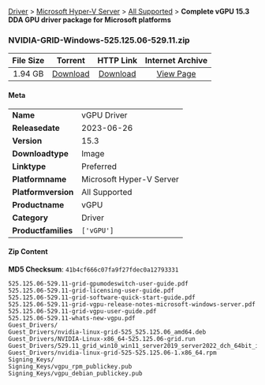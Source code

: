 
[Driver](/README.md)  >  [Microsoft Hyper-V Server](/index/Driver/Microsoft_Hyper-V_Server.md)  >  [All Supported](/index/Driver/Microsoft_Hyper-V_Server/All_Supported.md)  >  **Complete vGPU 15.3 DDA GPU driver package for Microsoft platforms**


### NVIDIA-GRID-Windows-525.125.06-529.11.zip

| **File Size** | **Torrent**  | **HTTP Link** | **Internet Archive** |
|:-------------:|:------------:|:-------------:|:--------------------:|
| 1.94 GB |  [Download](https://archive.org/download/nvgpu_NVIDIA-GRID-Windows-525.125.06-529.11.zip/nvgpu_NVIDIA-GRID-Windows-525.125.06-529.11.zip_archive.torrent)       | [Download](https://archive.org/compress/nvgpu_NVIDIA-GRID-Windows-525.125.06-529.11.zip) | [View Page](https://archive.org/details/nvgpu_NVIDIA-GRID-Windows-525.125.06-529.11.zip)       |

#### Meta

<table>
<tr><td><strong>Name</strong></td><td>vGPU Driver</td></tr>
<tr><td><strong>Releasedate</strong></td><td>2023-06-26</td></tr>
<tr><td><strong>Version</strong></td><td>15.3</td></tr>
<tr><td><strong>Downloadtype</strong></td><td>Image</td></tr>
<tr><td><strong>Linktype</strong></td><td>Preferred</td></tr>
<tr><td><strong>Platformname</strong></td><td>Microsoft Hyper-V Server</td></tr>
<tr><td><strong>Platformversion</strong></td><td>All Supported</td></tr>
<tr><td><strong>Productname</strong></td><td>vGPU</td></tr>
<tr><td><strong>Category</strong></td><td>Driver</td></tr>
<tr><td><strong>Productfamilies</strong></td><td><code>['vGPU']</code></td></tr>
</table>

#### Zip Content

**MD5 Checksum**: `41b4cf666c07fa9f27fdec0a12793331`

```text
525.125.06-529.11-grid-gpumodeswitch-user-guide.pdf
525.125.06-529.11-grid-licensing-user-guide.pdf
525.125.06-529.11-grid-software-quick-start-guide.pdf
525.125.06-529.11-grid-vgpu-release-notes-microsoft-windows-server.pdf
525.125.06-529.11-grid-vgpu-user-guide.pdf
525.125.06-529.11-whats-new-vgpu.pdf
Guest_Drivers/
Guest_Drivers/nvidia-linux-grid-525_525.125.06_amd64.deb
Guest_Drivers/NVIDIA-Linux-x86_64-525.125.06-grid.run
Guest_Drivers/529.11_grid_win10_win11_server2019_server2022_dch_64bit_international.exe
Guest_Drivers/nvidia-linux-grid-525-525.125.06-1.x86_64.rpm
Signing_Keys/
Signing_Keys/vgpu_rpm_publickey.pub
Signing_Keys/vgpu_debian_publickey.pub
```